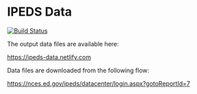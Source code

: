 IPEDS Data
==========

[![Build Status](https://travis-ci.org/jncraton/ipeds-data.svg?branch=master)](https://travis-ci.org/jncraton/ipeds-data)

The output data files are available here:

https://ipeds-data.netlify.com

Data files are downloaded from the following flow:

https://nces.ed.gov/ipeds/datacenter/login.aspx?gotoReportId=7
